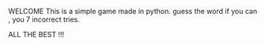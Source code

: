 WELCOME
This is a simple game made in python.
guess the word if you can , you 7 incorrect tries.


ALL THE BEST !!!
